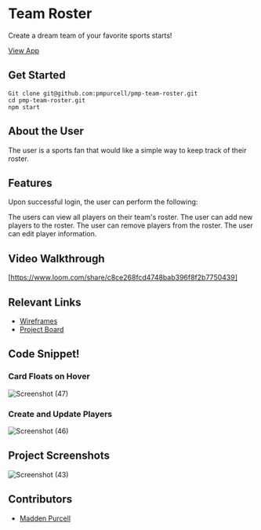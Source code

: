 # Team Roster
Create a dream team of your favorite sports starts!

[View App](https://pmp-team-roster.netlify.app/)

## Get Started 
```
Git clone git@github.com:pmpurcell/pmp-team-roster.git
cd pmp-team-roster.git
npm start
````

## About the User
The user is a sports fan that would like a simple way to keep track of their roster.

## Features
Upon successful login, the user can perform the following:

The users can view all players on their team's roster.
The user can add new players to the roster.
The user can remove players from the roster.
The user can edit player information.

## Video Walkthrough
[https://www.loom.com/share/c8ce268fcd4748bab396f8f2b7750439]


## Relevant Links <!-- Link to all the things that are required outside of the ones that have their own section -->
- [Wireframes](https://docs.google.com/presentation/d/1F3nCSuUetcMGcX83UZh-xwJjzs4WEOFqjqNxugtTSwQ/edit?usp=sharing)
- [Project Board](https://github.com/pmpurcell/pmp-team-roster/projects/1)

## Code Snippet!
### Card Floats on Hover
![Screenshot (47)](https://user-images.githubusercontent.com/86082231/138605064-321cbe70-5cf2-4905-88a3-1b9849267858.png)
### Create and Update Players
![Screenshot (46)](https://user-images.githubusercontent.com/86082231/138605092-dc2df512-c67b-4d11-9919-0c39a3fce7f4.png)


## Project Screenshots
![Screenshot (43)](https://user-images.githubusercontent.com/86082231/138604854-a47d7da0-f387-4810-9cf9-5e65558fe50c.png)

## Contributors
- [Madden Purcell](https://github.com/pmpurcell)
